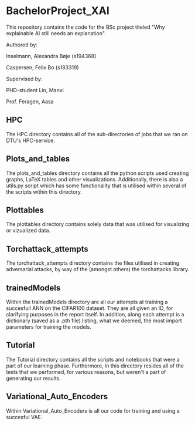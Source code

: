# BachelorProject_XAI
This repository contains the code for the BSc project titeled "Why explainable AI still needs an explanation".

Authored by:

Inselmann, Alexandra Bøje (s194368)

Caspersen, Felix Bo (s183319)


Supervised by:

PHD-student Lin, Manxi 

Prof. Feragen, Aasa


## HPC
The HPC directory contains all of the sub-directories of jobs that we ran on DTU's HPC-service.

## Plots_and_tables
The plots_and_tables directory contains all the python scripts used creating graphs, LaTeX tables and other visualizations. Additionally, there is also a utils.py script which has some functionality that is utilised within several of the scripts within this directory.

## Plottables
The plottables directory contains solely data that was utilised for visualizing or vizualized data.

## Torchattack_attempts
The torchattack_attempts directory contains the files utilised in creating adversarial attacks, by way of the (amongst others) the torchattacks library.

## trainedModels
Within the trainedModels directory are all our attempts at training a succesfull ANN on the CIFAR100 dataset. They are all given an ID, for clarifying purposes in the report itself. In addition, along each attempt is a dictionary (saved as a .pth file) listing, what we deemed, the most import parameters for training the models.

## Tutorial
The Tutorial directory contains all the scripts and notebooks that were a part of our learning phase. Furthermore, in this directory resides all of the tests that we performed, for various reasons, but weren't a part of generating our results.

## Variational_Auto_Encoders
Within Variational_Auto_Encoders is all our code for training and using a succesful VAE.
